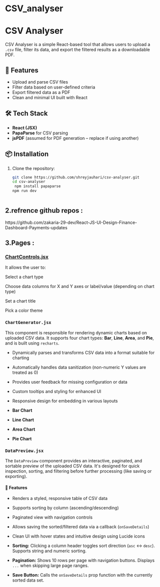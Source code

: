 # CSV_analyser

# CSV Analyser

CSV Analyser is a simple React-based tool that allows users to upload a `.csv` file, filter its data, and export the filtered results as a downloadable PDF.

## 🚀 Features

- Upload and parse CSV files
- Filter data based on user-defined criteria
- Export filtered data as a PDF
- Clean and minimal UI built with React

## 🛠 Tech Stack

- **React (JSX)**
- **PapaParse** for CSV parsing
- **jsPDF** (assumed for PDF generation – replace if using another)

## 📦 Installation

1. Clone the repository:

   ```bash
   git clone https://github.com/shreyjauhari/csv-analyser.git
   cd csv-analyser
    npm install papaparse
   npm run dev
  

<h2>2.refrence github repos :</h2>
https://github.com/zakaria-29-dev/React-JS-UI-Design-Finance-Dashboard-Payments-updates


<h2>3.Pages :</h2>

<h3><u>ChartControls.jsx </u></h3>
It allows the user to:

Select a chart type

Choose data columns for X and Y axes or label/value (depending on chart type)

Set a chart title

Pick a color theme

### `ChartGenerator.jsx`

This component is responsible for rendering dynamic charts based on uploaded CSV data. It supports four chart types: **Bar**, **Line**, **Area**, and **Pie**, and is built using `recharts`.

- Dynamically parses and transforms CSV data into a format suitable for charting
- Automatically handles data sanitization (non-numeric Y values are treated as 0)
- Provides user feedback for missing configuration or data
- Custom tooltips and styling for enhanced UI
- Responsive design for embedding in various layouts



- **Bar Chart**
- **Line Chart**
- **Area Chart**
- **Pie Chart**

### `DataPreview.jsx`

The `DataPreview` component provides an interactive, paginated, and sortable preview of the uploaded CSV data. It's designed for quick inspection, sorting, and filtering before further processing (like saving or exporting).

#### 🧩 Features

- Renders a styled, responsive table of CSV data
- Supports sorting by column (ascending/descending)
- Paginated view with navigation controls
- Allows saving the sorted/filtered data via a callback (`onSaveDetails`)
- Clean UI with hover states and intuitive design using Lucide icons

- **Sorting:** Clicking a column header toggles sort direction (`asc` ↔ `desc`). Supports string and numeric sorting.
- **Pagination:** Shows 10 rows per page with navigation buttons. Displays `...` when skipping large page ranges.
- **Save Button:** Calls the `onSaveDetails` prop function with the currently sorted data set.
 






